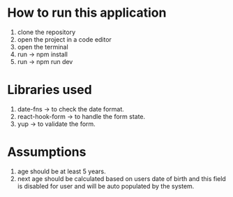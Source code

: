 # How to run this application

1. clone the repository
2. open the project in a code editor
3. open the terminal
4. run -> npm install
5. run -> npm run dev

# Libraries used

1. date-fns -> to check the date format.
2. react-hook-form -> to handle the form state.
3. yup -> to validate the form.

# Assumptions

1. age should be at least 5 years.
2. next age should be calculated based on users date of birth and this field is disabled for user and will be auto populated by the system.